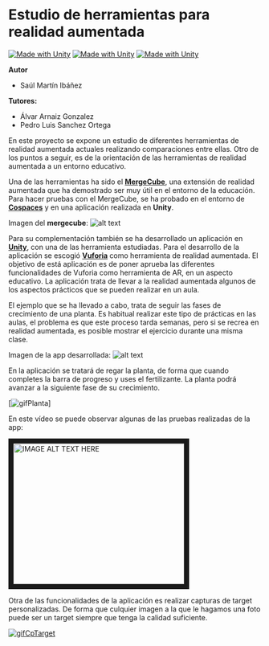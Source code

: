# Estudio de herramientas para realidad aumentada

[![Made with Unity](https://img.shields.io/badge/Unity-2019.2.19f1-lightgrey)](https://unity3d.com)
[![Made with Unity](https://img.shields.io/badge/AR-Vuforia-green)](https://developer.vuforia.com/)
[![Made with Unity](https://img.shields.io/badge/Target-MergeCube-black)](https://mergeedu.com/cube)

<b>Autor</b>

- Saúl Martín Ibáñez

<b>Tutores:</b>

- Álvar Arnaiz Gonzalez
- Pedro Luis Sanchez Ortega


En este proyecto se expone un estudio de diferentes herramientas de realidad aumentada actuales realizando comparaciones entre ellas. Otro de los puntos a seguir, es de la orientación de las herramientas de realidad aumentada a un entorno educativo.

Una de las herramientas ha sido el [<b>MergeCube</b>](https://mergeedu.com/cube),  una extensión de realidad aumentada que ha demostrado ser muy útil en el entorno de la educación.
Para hacer pruebas con el MergeCube, se ha probado en el entorno de [<b>Cospaces</b>](https://cospaces.io/edu/) y en una aplicación realizada en <b>Unity</b>.

Imagen del <b>mergecube</b>: 
![alt text][mergeCube]

[mergeCube]:https://github.com/smi0010/TFG_Herramientas_Realidad_Aumentada/blob/master/Documentaci%C3%B3n/img/Memoria/mergecube.jpg "PantallasApp"


Para su complementación también se ha desarrollado un aplicación en [<b>Unity</b>](https://unity3d.com), con una de las herramienta estudiadas.
Para el desarrollo de la aplicación se escogió [<b>Vuforia</b>](https://developer.vuforia.com/) como herramienta de realidad aumentada. El objetivo de está aplicación es de poner aprueba las diferentes funcionalidades de Vuforia como herramienta de AR, en un aspecto educativo. La aplicación trata de llevar a la realidad aumentada algunos de los aspectos prácticos que se pueden realizar en un aula. 

El ejemplo que se ha llevado a cabo, trata de seguir las fases de crecimiento de una planta. Es habitual realizar este tipo de prácticas en las aulas, el problema es que este proceso tarda semanas, pero si se recrea en realidad aumentada, es posible mostrar el ejercicio durante una misma clase.

Imagen de la app desarrollada: 
![alt text][app]

[app]: https://github.com/smi0010/TFG_Herramientas_Realidad_Aumentada/blob/master/Documentaci%C3%B3n/img/Anexos/appInterfaz.png "PantallasApp"


En la aplicación se tratará de regar la planta, de forma que cuando completes la barra de progreso y uses el fertilizante. La planta podrá avanzar a la siguiente fase de su crecimiento.

[![gifPlanta](https://github.com/smi0010/TFG_Herramientas_Realidad_Aumentada/blob/master/Media/regPlant.gif)]

En este vídeo se puede observar algunas de las pruebas realizadas de la app:


<a href="http://www.youtube.com/watch?feature=player_embedded&v=5szopM7FkAQ
" target="_blank"><img src="http://img.youtube.com/vi/5szopM7FkAQ/0.jpg" 
alt="IMAGE ALT TEXT HERE" width="340" height="280" border="10" /></a>


Otra de las funcionalidades de la aplicación es realizar capturas de target personalizadas. De forma que culquier imagen a la que le hagamos una foto puede ser un target siempre que tenga la calidad suficiente.

[![gifCpTarget](https://github.com/smi0010/TFG_Herramientas_Realidad_Aumentada/blob/master/Media/capturaTarget.gif)](https://www.youtube.com/watch?v=k_bbJS2Hb1w)

